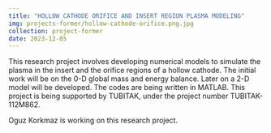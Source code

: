 ```yaml
---
title: "HOLLOW CATHODE ORIFICE AND INSERT REGION PLASMA MODELING"
img: projects-former/hollow-cathode-orifice.png.jpg
collection: project-former
date: 2023-12-05
---
```

This research project involves developing numerical models to simulate the plasma in the insert and the orifice regions of a hollow cathode. The initial work will be on the 0-D global mass and energy balance. Later on a 2-D model will be developed. The codes are being written in MATLAB. This project is being supported by TUBITAK, under the project number TUBITAK-112M862.

Oguz Korkmaz is working on this research project.